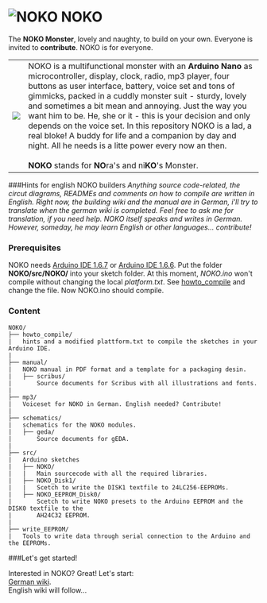 # ![NOKO](http://www.nikolairadke.de/NOKO/noko_klein.png) NOKO

The **NOKO Monster**, lovely and naughty, to build on your own. Everyone is invited to **contribute**. NOKO is for everyone. 

<table border="0">
  <tr>
    <td><img src="http://www.nikolairadke.de/NOKO/noko_nr2.png" /></td>
    <td>
    NOKO is a multifunctional monster with an <b>Arduino Nano</b> as microcontroller, display, clock, radio, mp3 player,           four buttons as user interface, battery, voice set and  tons of gimmicks, packed in a cuddly monster suit - sturdy,
    lovely and sometimes a bit mean and annoying. Just the way you want him to be. He, she or it - this is your decision     and only depends on the voice set. In this repository NOKO is a lad, a real bloke! A buddy for life and a companion      by day and night. All he needs is a litte power every now an then.<br />
    <br>
    <b>NOKO</b> stands for <b>NO</b>ra's and ni<b>KO</b>'s Monster.
    </td> 
  </tr>
</table>

###Hints for english NOKO builders
*Anything source code-related, the circut diagrams, READMEs and comments on how to compile are written in English. Right now, the building wiki and the manual are in German, i'll try to translate when the german wiki is completed. Feel free to ask me for translation, if you need help. NOKO itself speaks and writes in German. However, someday, he may learn English or other languages... contribute!*

### Prerequisites
NOKO needs [Arduino IDE 1.6.7](https://www.arduino.cc/en/Main/Software) or [Arduino IDE 1.6.6](https://www.arduino.cc/en/Main/OldSoftwareReleases#previous). Put the folder **NOKO/src/NOKO/** into your sketch folder. At this moment, *NOKO.ino* won't compile without changing the local *platform.txt*. See [howto_compile](https://github.com/NikolaiRadke/NOKO/tree/master/howto_compile) and change the file. Now NOKO.ino should compile.

### Content

```
NOKO/
├── howto_compile/
|   hints and a modified plattform.txt to compile the sketches in your Arduino IDE.
|
├── manual/
|   NOKO manual in PDF format and a template for a packaging desin.
|   ├── scribus/
|       Source documents for Scribus with all illustrations and fonts.
|
├── mp3/
|   Voiceset for NOKO in German. English needed? Contribute!
|          
├── schematics/
|   schematics for the NOKO modules.
|   ├── geda/
|       Source documents for gEDA.
|
├── src/
|   Arduino sketches
|   ├── NOKO/
|   |   Main sourcecode with all the required libraries.
|   ├── NOKO_Disk1/
|   |   Scetch to write the DISK1 textfile to 24LC256-EEPROMs.
|   ├── NOKO_EEPROM_Disk0/
|       Scetch to write NOKO presets to the Arduino EEPROM and the DISK0 textfile to the
|       AH24C32 EEPROM.
|
├── write_EEPROM/
|   Tools to write data through serial connection to the Arduino and the EEPROMs. 
```
###Let's get started!

Interested in NOKO? Great! Let's start:  
[German wiki](https://github.com/NikolaiRadke/NOKO/wiki).  
English wiki will follow...
